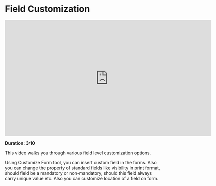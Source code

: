 # Field Customization

<iframe width="660" height="371" src="https://www.youtube.com/embed/_fjFnEjvGt8" frameborder="0" allowfullscreen></iframe>

**Duration: 3:10**

This video walks you through various field level customization options.

Using Customize Form tool, you can insert custom field in the forms. Also you can change the property of standard fields like visibility in print format, should field be a mandatory or non-mandatory, should this field always carry unique value etc. Also you can customize location of a field on form.
